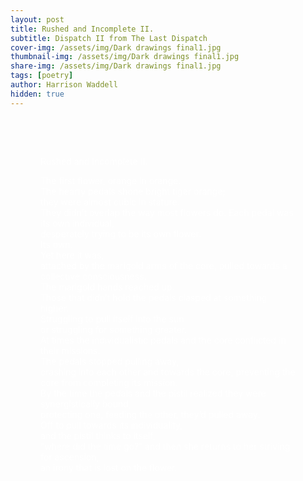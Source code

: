 ```yaml
---
layout: post
title: Rushed and Incomplete II.  
subtitle: Dispatch II from The Last Dispatch
cover-img: /assets/img/Dark drawings final1.jpg
thumbnail-img: /assets/img/Dark drawings final1.jpg
share-img: /assets/img/Dark drawings final1.jpg
tags: [poetry]
author: Harrison Waddell
hidden: true
---
```


<div style="
  background-image: url('{{ '/assets/img/ItoIV.jpg' | relative_url }}');
  background-size: cover;
  background-position: center;
  padding: 3rem;
  color: white;
">

Rushed and Incomplete II. 

The first flower, orange in orange.  
The hearty pedals shone bright tiger orange;  
they were almost cubic in stature.  
They didn’t overlap the way most flowers do. 
Each pedal was its own individual,  
desperately trying to be its own flower.  
Its own.  
Yet here it was,  
attached by the marigold arms of the core, 
pulled towards a collective consciousness.  
The marigold hands reached up.  
Those that didn’t hold the pedals clasped at something higher.  
Struggling to pull itself into the sun  
or struggling for something greater.  
At times the individualistic pedals and the core conflicted in their missions.  
The pedals stopped pulling away,  
crashing into each other and towards the core, 
preventing the core from completing its mission.  
By the time the pedals and the pistil realized they were synergistically bound,  
protecting one, feeding the other, they’d pulled away.  
Off to pull towards its individuality,  
and the pistil thinks to itself,  
“where did the time go?” 
and then she returns to her striving for ascension,  
an irony that is lost on the flower. 

</div>
